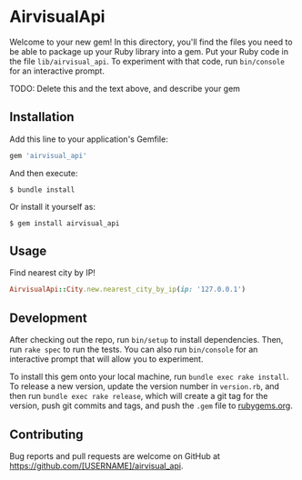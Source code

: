# AirvisualApi

Welcome to your new gem! In this directory, you'll find the files you need to be able to package up your Ruby library into a gem. Put your Ruby code in the file `lib/airvisual_api`. To experiment with that code, run `bin/console` for an interactive prompt.

TODO: Delete this and the text above, and describe your gem

## Installation

Add this line to your application's Gemfile:

```ruby
gem 'airvisual_api'
```

And then execute:

    $ bundle install

Or install it yourself as:

    $ gem install airvisual_api

## Usage

Find nearest city by IP!
```ruby
AirvisualApi::City.new.nearest_city_by_ip(ip: '127.0.0.1')
```

## Development

After checking out the repo, run `bin/setup` to install dependencies. Then, run `rake spec` to run the tests. You can also run `bin/console` for an interactive prompt that will allow you to experiment.

To install this gem onto your local machine, run `bundle exec rake install`. To release a new version, update the version number in `version.rb`, and then run `bundle exec rake release`, which will create a git tag for the version, push git commits and tags, and push the `.gem` file to [rubygems.org](https://rubygems.org).

## Contributing

Bug reports and pull requests are welcome on GitHub at https://github.com/[USERNAME]/airvisual_api.

